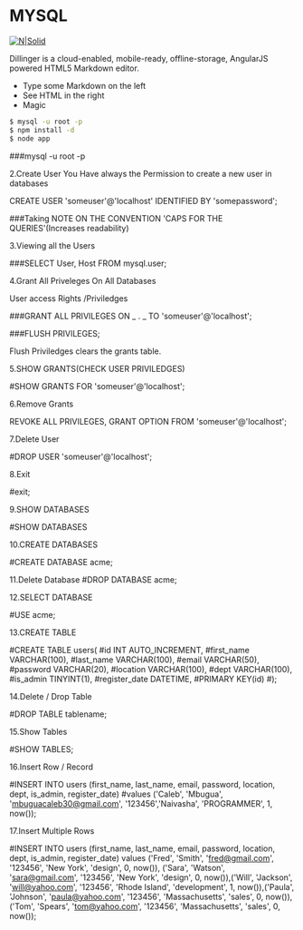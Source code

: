 # MYSQL

[![N|Solid](https://cldup.com/dTxpPi9lDf.thumb.png)](https://nodesource.com/products/nsolid)

Dillinger is a cloud-enabled, mobile-ready, offline-storage, AngularJS powered HTML5 Markdown editor.

- Type some Markdown on the left
- See HTML in the right
- Magic

```sh
$ mysql -u root -p
$ npm install -d
$ node app
```

###mysql -u root -p

2.Create User
You Have always the Permission to create a new user in databases

CREATE USER 'someuser'@'localhost' IDENTIFIED BY 'somepassword';

###Taking NOTE ON THE CONVENTION 'CAPS FOR THE QUERIES'(Increases readability)

3.Viewing all the Users

###SELECT User, Host FROM mysql.user;

4.Grant All Priveleges On All Databases

User access Rights /Priviledges

###GRANT ALL PRIVILEGES ON _ . _ TO 'someuser'@'localhost';

###FLUSH PRIVILEGES;

Flush Priviledges clears the grants table.

5.SHOW GRANTS(CHECK USER PRIVILEDGES)

#SHOW GRANTS FOR 'someuser'@'localhost';

6.Remove Grants

REVOKE ALL PRIVILEGES, GRANT OPTION FROM 'someuser'@'localhost';

7.Delete User

#DROP USER 'someuser'@'localhost';

8.Exit

#exit;

9.SHOW DATABASES

#SHOW DATABASES

10.CREATE DATABASES

#CREATE DATABASE acme;

11.Delete Database
#DROP DATABASE acme;

12.SELECT DATABASE

#USE acme;

13.CREATE TABLE

#CREATE TABLE users(
#id INT AUTO_INCREMENT,
#first_name VARCHAR(100),
#last_name VARCHAR(100),
#email VARCHAR(50),
#password VARCHAR(20),
#location VARCHAR(100),
#dept VARCHAR(100),
#is_admin TINYINT(1),
#register_date DATETIME,
#PRIMARY KEY(id)
#);

14.Delete / Drop Table

#DROP TABLE tablename;

15.Show Tables

#SHOW TABLES;

16.Insert Row / Record

#INSERT INTO users (first_name, last_name, email, password, location, dept, is_admin, register_date) #values ('Caleb', 'Mbugua', 'mbuguacaleb30@gmail.com', '123456','Naivasha', 'PROGRAMMER', 1, now());

17.Insert Multiple Rows

#INSERT INTO users (first_name, last_name, email, password, location, dept, is_admin, register_date) values ('Fred', 'Smith', 'fred@gmail.com', '123456', 'New York', 'design', 0, now()), ('Sara', 'Watson', 'sara@gmail.com', '123456', 'New York', 'design', 0, now()),('Will', 'Jackson', 'will@yahoo.com', '123456', 'Rhode Island', 'development', 1, now()),('Paula', 'Johnson', 'paula@yahoo.com', '123456', 'Massachusetts', 'sales', 0, now()),('Tom', 'Spears', 'tom@yahoo.com', '123456', 'Massachusetts', 'sales', 0, now());

